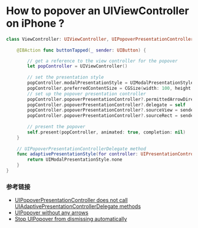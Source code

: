 # How to popover an UIViewController on iPhone ?


```swift
class ViewController: UIViewController, UIPopoverPresentationControllerDelegate {
    
    @IBAction func buttonTapped(_ sender: UIButton) {

        // get a reference to the view controller for the popover
        let popController = UIViewController()
        
        // set the presentation style
        popController.modalPresentationStyle = UIModalPresentationStyle.popover
        popController.preferredContentSize = CGSize(width: 100, height: 100)
        // set up the popover presentation controller
        popController.popoverPresentationController?.permittedArrowDirections = UIPopoverArrowDirection(rawValue: 0)
        popController.popoverPresentationController?.delegate = self
        popController.popoverPresentationController?.sourceView = sender // button
        popController.popoverPresentationController?.sourceRect = sender.bounds
        
        // present the popover
        self.present(popController, animated: true, completion: nil)
    }
    
    // UIPopoverPresentationControllerDelegate method
    func adaptivePresentationStyle(for controller: UIPresentationController, traitCollection: UITraitCollection) -> UIModalPresentationStyle {
        return UIModalPresentationStyle.none
    }
}
```

### 参考链接

* [UIPopoverPresentationController does not call UIAdaptivePresentationControllerDelegate methods](https://stackoverflow.com/questions/33431907/uipopoverpresentationcontroller-does-not-call-uiadaptivepresentationcontrollerde/34901432)
* [UIPopover without any arrows](https://stackoverflow.com/questions/3400852/uipopover-without-any-arrows)
* [Stop UIPopover from dismissing automatically](https://stackoverflow.com/questions/7129243/stop-uipopover-from-dismissing-automatically)

